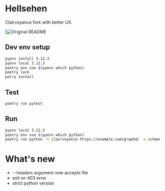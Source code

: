 # Hellsehen

Clairvoyance fork with better UX.

[![Original README](https://github.com/nikitastupin/clairvoyance/)

## Dev env setup

```bash
pyenv install 3.12.3
pyenv local 3.12.3
poetry env use $(pyenv which python)
poetry lock
potry install
```

## Test

```bash
poetry run pytest
```

## Run

```bash
pyenv local 3.12.3
poetry env use $(pyenv which python)
poetry run python -m clairvoyance https://example.com/graphql -o schema.new.gql -w target.wl -wv -c 10 -i schema.gql -v -H ./headers.txt
```

# What's new

* --headers argument now accepts file
* exit on 403 error
* strict python version
